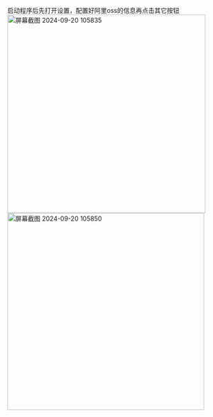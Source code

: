 启动程序后先打开设置，配置好阿里oss的信息再点击其它按钮
<img width="446" alt="屏幕截图 2024-09-20 105835" src="https://github.com/user-attachments/assets/034f6460-b1e0-48f4-bcb4-23a501562ff1">
<img width="443" alt="屏幕截图 2024-09-20 105850" src="https://github.com/user-attachments/assets/7486005d-51e5-4ccc-9601-097b658f2f5d">

